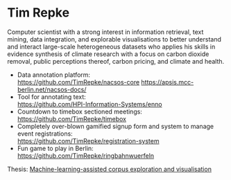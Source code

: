 # Tim Repke
Computer scientist with a strong interest in information retrieval, text mining, data integration, and explorable visualisations to better understand and interact large-scale heterogeneous datasets who applies his skills in evidence synthesis of climate research with a focus on carbon dioxide removal, public perceptions thereof, carbon pricing, and climate and health. 

* Data annotation platform:    
  https://github.com/TimRepke/nacsos-core
  https://apsis.mcc-berlin.net/nacsos-docs/
* Tool for annotating text:    
  https://github.com/HPI-Information-Systems/enno
* Countdown to timebox sectioned meetings:     
  https://github.com/TimRepke/timebox
* Completely over-blown gamified signup form and system to manage event registrations:     
  https://github.com/TimRepke/registration-system
* Fun game to play in Berlin:     
  https://github.com/TimRepke/ringbahnwuerfeln

 
Thesis: [Machine-learning-assisted corpus exploration and visualisation](https://publishup.uni-potsdam.de/frontdoor/index/index/docId/56263)
